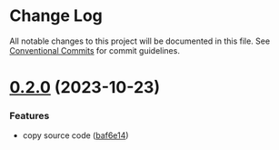 # Change Log

All notable changes to this project will be documented in this file.
See [Conventional Commits](https://conventionalcommits.org) for commit guidelines.

# [0.2.0](https://github.com/HADB/emoji-prefix-commits/compare/v0.1.4...v0.2.0) (2023-10-23)


### Features

* copy source code ([baf6e14](https://github.com/HADB/emoji-prefix-commits/commit/baf6e1400c4cffd305aac43dd6519877beb64ec8))
